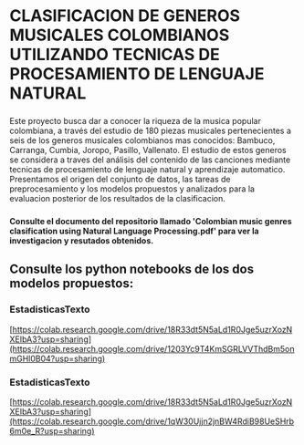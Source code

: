 # CLASIFICACION DE GENEROS MUSICALES COLOMBIANOS UTILIZANDO TECNICAS DE PROCESAMIENTO DE LENGUAJE NATURAL

### 
Este proyecto busca dar a conocer la riqueza de la musica popular colombiana, a través del estudio de 180 piezas musicales pertenecientes a seis de los generos musicales colombianos mas conocidos: Bambuco, Carranga, Cumbia, Joropo, Pasillo, Vallenato. El estudio de estos generos se considera a traves del análisis del contenido de las canciones mediante tecnicas de procesamiento de lenguaje natural y aprendizaje automatico. Presentamos el origen del conjunto de datos, las tareas de preprocesamiento y los modelos propuestos y analizados para la evaluacion posterior de los resultados de la clasificacion.
### 

#### Consulte el documento del repositorio llamado 'Colombian music genres clasification using Natural Language Processing.pdf' para ver la investigacion y resutados obtenidos.

## Consulte los python notebooks de los dos modelos propuestos:
### EstadisticasTexto
[https://colab.research.google.com/drive/18R33dt5N5aLd1R0Jge5uzrXozNXEIbA3?usp=sharing](https://colab.research.google.com/drive/1203Yc9T4KmSGRLVVThdBm5onmGHl0B04?usp=sharing)
### EstadisticasTexto
[https://colab.research.google.com/drive/18R33dt5N5aLd1R0Jge5uzrXozNXEIbA3?usp=sharing](https://colab.research.google.com/drive/1qW30Ujjn2jnBW4RdiB98UeSHrb6m0e_R?usp=sharing)
